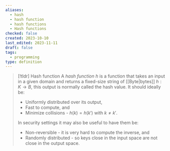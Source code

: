 ```yaml
---
aliases:
  - hash
  - hash function
  - hash functions
  - Hash functions
checked: false
created: 2023-10-10
last_edited: 2023-11-11
draft: false
tags:
  - programming
type: definition
---
```

> [!tldr] Hash function
> A *hash function* $h$ is a function that takes an input in a given domain and returns a fixed-size string of [[Byte|bytes]] $h: K \rightarrow B$, this output is normally called the hash value. It should ideally be:
>
> - Uniformly distributed over its output,
> - Fast to compute, and
> - Minimize collisions - $h(k) = h(k')$ with $k \not = k'$.
>
>In security  settings it may also be useful to have them be:
>
> - Non-reversible - it is very hard to compute the inverse, and
> - Randomly distributed - so keys close in the input space are not close in the output space.

